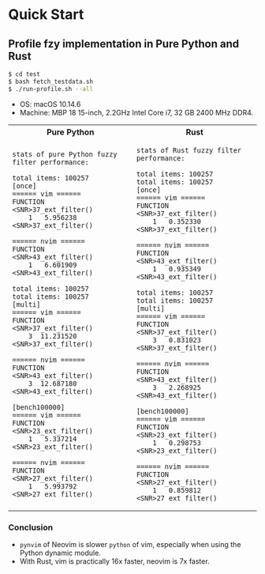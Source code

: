 # Quick Start

## Profile fzy implementation in Pure Python and Rust

```bash
$ cd test
$ bash fetch_testdata.sh
$ ./run-profile.sh --all
```

- OS: macOS 10.14.6
- Machine: MBP 18 15-inch, 2.2GHz Intel Core i7, 32 GB 2400 MHz DDR4.

<table style="width: 100%;">

<tr><th>Pure Python</th><th>Rust</th></tr>
<tr>

<td>

```
stats of pure Python fuzzy filter performance:

total items: 100257
[once]
====== vim ======
FUNCTION  <SNR>37_ext_filter()
    1   5.956238             <SNR>37_ext_filter()

====== nvim ======
FUNCTION  <SNR>43_ext_filter()
    1   6.601909             <SNR>43_ext_filter()

total items: 100257
total items: 100257
[multi]
====== vim ======
FUNCTION  <SNR>37_ext_filter()
    3  11.231520             <SNR>37_ext_filter()

====== nvim ======
FUNCTION  <SNR>43_ext_filter()
    3  12.687180             <SNR>43_ext_filter()

[bench100000]
====== vim ======
FUNCTION  <SNR>23_ext_filter()
    1   5.337214             <SNR>23_ext_filter()

====== nvim ======
FUNCTION  <SNR>27_ext_filter()
    1   5.993792             <SNR>27_ext_filter()
```

</td>

<td>

```
stats of Rust fuzzy filter performance:

total items: 100257
total items: 100257
[once]
====== vim ======
FUNCTION  <SNR>37_ext_filter()
    1   0.352330             <SNR>37_ext_filter()

====== nvim ======
FUNCTION  <SNR>43_ext_filter()
    1   0.935349             <SNR>43_ext_filter()

total items: 100257
total items: 100257
[multi]
====== vim ======
FUNCTION  <SNR>37_ext_filter()
    3   0.831023             <SNR>37_ext_filter()

====== nvim ======
FUNCTION  <SNR>43_ext_filter()
    3   2.268925             <SNR>43_ext_filter()

[bench100000]
====== vim ======
FUNCTION  <SNR>23_ext_filter()
    1   0.298753             <SNR>23_ext_filter()

====== nvim ======
FUNCTION  <SNR>27_ext_filter()
    1   0.859812             <SNR>27_ext_filter()
```

</td>

</tr>
</table>

### Conclusion

- `pynvim` of Neovim is slower `python` of vim, especially when using the Python dynamic module.
- With Rust, vim is practically 16x faster, neovim is 7x faster.
